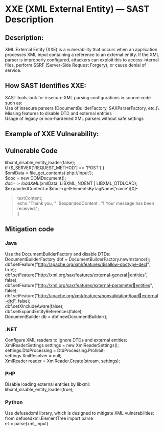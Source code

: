 # XXE (XML External Entity) — SAST Description

## Description:
XML External Entity (XXE) is a vulnerability that occurs when an application processes XML input containing a reference to an external entity. If the XML parser is improperly configured, attackers can exploit this to access internal files, perform SSRF (Server-Side Request Forgery), or cause denial of service.

## How SAST Identifies XXE:
SAST tools look for insecure XML parsing configurations in source code such as:\
Use of insecure parsers (DocumentBuilderFactory, SAXParserFactory, etc.)\\
Missing features to disable DTD and external entities\
Usage of legacy or non-hardened XML parsers without safe settings

## Example of XXE Vulnerability:

## Vulnerable Code
libxml_disable_entity_loader(false);\
if ($_SERVER['REQUEST_METHOD'] == 'POST') {\
 $xmlData = file_get_contents('php://input');\
 $doc = new DOMDocument();\
 $doc->loadXML($xmlData, LIBXML_NOENT | LIBXML_DTDLOAD);\
 $expandedContent = $doc->getElementsByTagName('name')[0]-
>textContent;\
 echo "Thank you, " .$expandedContent . "! Your message has been 
received.";\
}
## Mitigation code
### Java
Use the DocumentBuilderFactory and disable DTDs:\
DocumentBuilderFactory dbf = DocumentBuilderFactory.newInstance();\
dbf.setFeature("http://apache.org/xml/features/disallow-doctype-decl",
true);\
dbf.setFeature("http://xml.org/sax/features/external-generalentities", false);\
dbf.setFeature("http://xml.org/sax/features/external-parameterentities", false);\
dbf.setFeature("http://apache.org/xml/features/nonvalidating/loadexternal-dtd", false);\
dbf.setXIncludeAware(false);\
dbf.setExpandEntityReferences(false);\
DocumentBuilder db = dbf.newDocumentBuilder();
### .NET
Configure XML readers to ignore DTDs and external entities:\
XmlReaderSettings settings = new XmlReaderSettings();\
settings.DtdProcessing = DtdProcessing.Prohibit;\
settings.XmlResolver = null;\
XmlReader reader = XmlReader.Create(stream, settings);
### PHP
Disable loading external entities by libxml:\
libxml_disable_entity_loader(true);
### Python
Use defusedxml library, which is designed to mitigate XML vulnerabilities:\
from defusedxml.ElementTree import parse\
et = parse(xml_input)